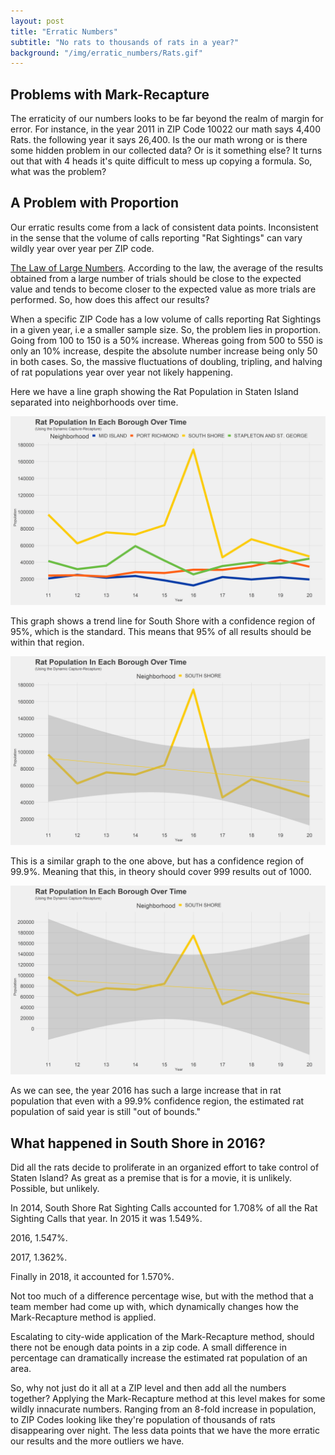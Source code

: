 ```yaml
---
layout: post
title: "Erratic Numbers"
subtitle: "No rats to thousands of rats in a year?"
background: "/img/erratic_numbers/Rats.gif"
---
```


## Problems with Mark-Recapture

The erraticity of our numbers looks to be far beyond the realm of margin for error. For instance, in the year 2011 in ZIP Code 10022 our math says 4,400 Rats. the following year it says 26,400. Is the our math wrong or is there some hidden problem in our collected data? Or is it something else? It turns out that with 4 heads it's quite difficult to mess up copying a formula. So, what was the problem?

## A Problem with Proportion

Our erratic results come from a lack of consistent data points. Inconsistent in the sense that the volume of calls reporting "Rat Sightings" can vary wildly year over year per ZIP code.

[The Law of Large Numbers](https://en.wikipedia.org/wiki/Law_of_large_numbers). According to the law, the average of the results obtained from a large number of trials should be close to the expected value and tends to become closer to the expected value as more trials are performed. So, how does this affect our results?

When a specific ZIP Code has a low volume of calls reporting Rat Sightings in a given year, i.e a smaller sample size. So, the problem lies in proportion. Going from 100 to 150 is a 50% increase. Whereas going from 500 to 550 is only an 10% increase, despite the absolute number increase being only 50 in both cases. So, the massive fluctuations of doubling, tripling, and halving of rat populations year over year not likely happening.

Here we have a line graph showing the Rat Population in Staten Island separated into neighborhoods over time.

![statenisland](\img\erratic_numbers\staten_3x5.png)

This graph shows a trend line for South Shore with a confidence region of 95%, which is the standard. This means that 95% of all results should be within that region.

![southshore](\img\erratic_numbers\southshore_3x5.png)

This is a similar graph to the one above, but has a confidence region of 99.9%. Meaning that this, in theory should cover 999 results out of 1000.

![soutshore999](\img\erratic_numbers\southshore999_3x5.png)

As we can see, the year 2016 has such a large increase that in rat population that even with a 99.9% confidence region, the estimated rat population of said year is still "out of bounds."

## What happened in South Shore in 2016?

Did all the rats decide to proliferate in an organized effort to take control of Staten Island? As great as a premise that is for a movie, it is unlikely. Possible, but unlikely.

In 2014, South Shore Rat Sighting Calls accounted for 1.708% of all the Rat Sighting Calls that year. In 2015 it was 1.549%.

<p></p>
2016, 1.547%.
<p></p>
2017, 1.362%.
<p></p>

Finally in 2018, it accounted for 1.570%.

Not too much of a difference percentage wise, but with the method that a team member had come up with, which dynamically changes how the Mark-Recapture method is applied.

Escalating to city-wide application of the Mark-Recapture method, should there not be enough data points in a zip code.
A small difference in percentage can dramatically increase the estimated rat population of an area.

So, why not just do it all at a ZIP level and then add all the numbers together? Applying the Mark-Recapture method at this level makes for some wildly innacurate numbers. Ranging from an 8-fold increase in population, to ZIP Codes looking like they're population of thousands of rats disappearing over night. The less data points that we have the more erratic our results and the more outliers we have.
